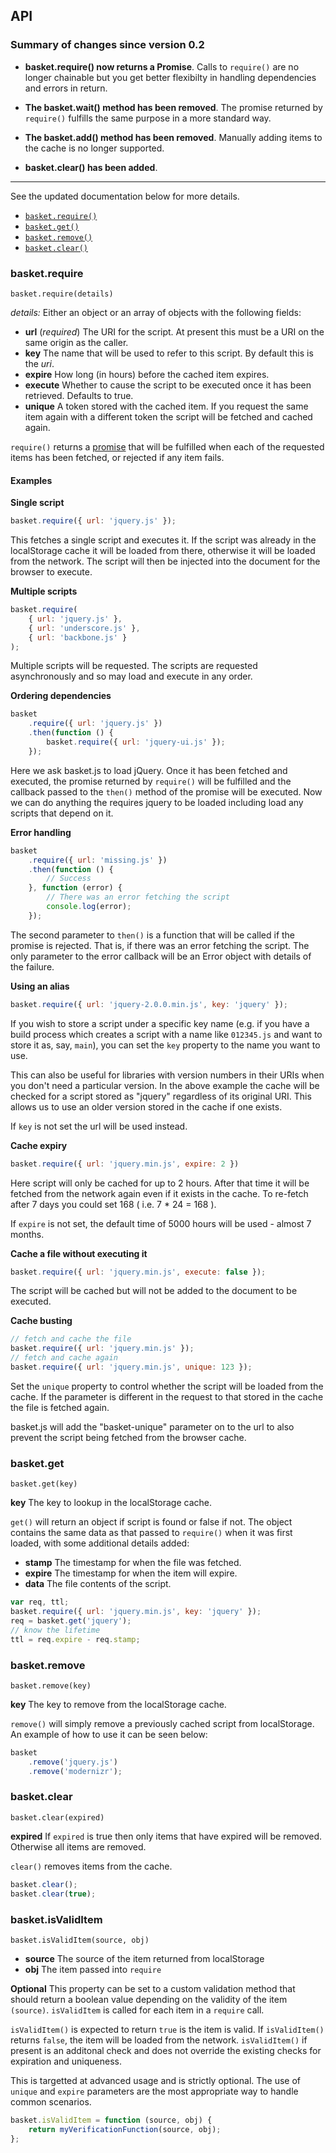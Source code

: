 ## API

### Summary of changes since version 0.2

- **basket.require() now returns a Promise**. Calls to `require()` are no longer chainable but you get better flexibilty in handling dependencies and errors in return.

- **The basket.wait() method has been removed**. The promise returned by `require()` fulfills the same purpose in a more standard way.

- **The basket.add() method has been removed**. Manually adding items to the cache is no longer supported.

- **basket.clear() has been added**.

---

See the updated documentation below for more details.

* [`basket.require()`](#basketrequire)
* [`basket.get()`](#basketget)
* [`basket.remove()`](#basketremove)
* [`basket.clear()`](#basketclear)

### basket.require

`basket.require(details)`

*details:* Either an object or an array of objects with the following fields:


* **url** (*required*) The URI for the script. At present this must be a URI on the same origin as the caller.
* **key** The name that will be used to refer to this script. By default this is the *uri*.
* **expire** How long (in hours) before the cached item expires.
* **execute** Whether to cause the script to be executed once it has been retrieved. Defaults to true.
* **unique** A token stored with the cached item. If you request the same item again with a different token the script will be fetched and cached again.

`require()` returns a [promise](http://wiki.commonjs.org/wiki/Promises/A) that will be fulfilled when each of the requested items has been fetched, or rejected if any item fails.

#### Examples

**Single script**

```javascript
basket.require({ url: 'jquery.js' });
```

This fetches a single script and executes it. If the script was already in the localStorage cache it will be loaded from there, otherwise it will be loaded from the network. The script will then be injected into the document for the browser to execute.

**Multiple scripts**

```javascript
basket.require(
	{ url: 'jquery.js' },
	{ url: 'underscore.js' },
	{ url: 'backbone.js' }
);
```

Multiple scripts will be requested. The scripts are requested asynchronously and so may load and execute in any order.

**Ordering dependencies**

```javascript
basket
	.require({ url: 'jquery.js' })
	.then(function () {
		basket.require({ url: 'jquery-ui.js' });
	});
```

Here we ask basket.js to load jQuery. Once it has been fetched and executed, the promise returned by `require()` will be fulfilled and the callback passed to the `then()` method of the promise will be executed. Now we can do anything the requires jquery to be loaded including load any scripts that depend on it.

**Error handling**

```javascript
basket
	.require({ url: 'missing.js' })
	.then(function () {
		// Success
	}, function (error) {
		// There was an error fetching the script
		console.log(error);
	});
```

The second parameter to `then()` is a function that will be called if the promise is rejected. That is, if there was an error fetching the script. The only parameter to the error callback will be an Error object with details of the failure.

**Using an alias**

```javascript
basket.require({ url: 'jquery-2.0.0.min.js', key: 'jquery' });
```

If you wish to store a script under a specific key name (e.g. if you have a build process which creates a script with a name like `012345.js` and want to store it as, say, `main`), you can set the `key` property to the name you want to use.

This can also be useful for libraries with version numbers in their URIs when you don't need a particular version. In the above example the cache will be checked for a script stored as "jquery" regardless of its original URI. This allows us to use an older version stored in the cache if one exists.

If `key` is not set the url will be used instead.

**Cache expiry**

```javascript
basket.require({ url: 'jquery.min.js', expire: 2 })
```

Here script will only be cached for up to 2 hours. After that time it will be fetched from the network again even if it exists in the cache. To re-fetch after 7 days you could set 168 ( i.e. 7 * 24 = 168 ).

If `expire` is not set, the default time of 5000 hours will be used - almost 7 months.

**Cache a file without executing it**

```javascript
basket.require({ url: 'jquery.min.js', execute: false });
```

The script will be cached but will not be added to the document to be executed.

**Cache busting**

```javascript
// fetch and cache the file
basket.require({ url: 'jquery.min.js' });
// fetch and cache again
basket.require({ url: 'jquery.min.js', unique: 123 });
```

Set the `unique` property to control whether the script will be loaded from the cache. If the parameter is different in the request to that stored in the cache the file is fetched again.

basket.js will add the "basket-unique" parameter on to the url to also prevent the script being fetched from the browser cache.


### basket.get

`basket.get(key)`

**key** The key to lookup in the localStorage cache.

`get()` will return an object if script is found or false if not. The object contains the same data as that passed to `require()` when it was first loaded, with some additional details added:

* **stamp** The timestamp for when the file was fetched.
* **expire** The timestamp for when the item will expire.
* **data** The file contents of the script.

```javascript
var req, ttl;
basket.require({ url: 'jquery.min.js', key: 'jquery' });
req = basket.get('jquery');
// know the lifetime
ttl = req.expire - req.stamp;
```


### basket.remove

`basket.remove(key)`

**key** The key to remove from the localStorage cache.

`remove()` will simply remove a previously cached script from localStorage. An example of how to use it can be seen below:

```javascript
basket
	.remove('jquery.js')
	.remove('modernizr');
```

### basket.clear

`basket.clear(expired)`

**expired** If `expired` is true then only items that have expired will be removed. Otherwise all items are removed.

`clear()` removes items from the cache.

```javascript
basket.clear();
basket.clear(true);
```

### basket.isValidItem

`basket.isValidItem(source, obj)`

* **source** The source of the item returned from localStorage
* **obj** The item passed into `require`

**Optional** This property can be set to a custom validation method that should return a boolean value depending on the validity of the item `(source)`. `isValidItem` is called for each item in a `require` call.

`isValidItem()` is expected to return `true` is the item is valid.  If `isValidItem()` returns `false`, the item will be loaded from the network.  `isValidItem()` if present is an additonal check and does not override the existing checks for expiration and uniqueness.

This is targetted at advanced usage and is strictly optional.  The use of `unique` and `expire` parameters are the most appropriate way to handle common scenarios.


```javascript
basket.isValidItem = function (source, obj) {
	return myVerificationFunction(source, obj);
};
```

